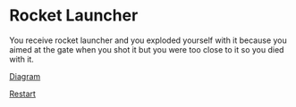 # Rocket Launcher

You receive rocket launcher and you exploded yourself with it because you aimed at the gate when you shot it but you were too close to it so you died with it.

[Diagram](https://docs.google.com/drawings/d/13SuvfycxFXV7bOzk3oigILIOaXsA3jfoIIYDW0YA-NY/edit?usp=sharing)

[Restart](../README.md)